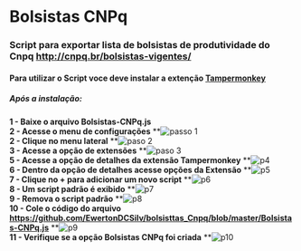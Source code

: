 # Bolsistas CNPq

### Script para exportar lista de bolsistas de produtividade do Cnpq http://cnpq.br/bolsistas-vigentes/

#### Para utilizar o Script voce deve instalar a extenção <a href="https://tampermonkey.net/" >Tampermonkey</a>

##### Após a instalação:

**1 - Baixe o arquivo Bolsistas-CNPq.js**
<br>
**2 - Acesse o menu de configurações**
**![passo 1](https://user-images.githubusercontent.com/28262885/42379211-680e8e4e-8100-11e8-8ce7-f1f35bcb56f7.png)
<br>
**2 - Clique no menu lateral** 
**![paso 2](https://user-images.githubusercontent.com/28262885/42379212-683290a0-8100-11e8-8654-0dffe1120b3c.png)
<br>
**3 - Acesse a opção de extensões** 
**![paso 3](https://user-images.githubusercontent.com/28262885/42379213-6856ed38-8100-11e8-98d8-fcc019f27ed1.png)
<br>
**5 - Acesse a opção de detalhes da extensão Tampermonkey**
**![p4](https://user-images.githubusercontent.com/28262885/42379214-687db6ac-8100-11e8-8053-a2da3ed9f5c9.png)
<br>
**6 - Dentro da opção de detalhes acesse opções da Extensão**
**![p5](https://user-images.githubusercontent.com/28262885/42379215-689d95d0-8100-11e8-8288-a04e7cd34d2b.png)
<br>
**7 - Clique no + para adicionar um novo script**
**![p6](https://user-images.githubusercontent.com/28262885/42379216-68bff5bc-8100-11e8-8c9d-5ef6af9502b0.png)
<br>
**8 - Um script padrão é exibido**
**![p7](https://user-images.githubusercontent.com/28262885/42379217-68e47c8e-8100-11e8-94b4-90ec317dbb02.png)
<br>
**9 - Remova o script padrão**
**![p8](https://user-images.githubusercontent.com/28262885/42379219-69067000-8100-11e8-886b-03bd50fa1518.png)
<br>
**10 - Cole o código do arquivo https://github.com/EwertonDCSilv/bolsisttas_Cnpq/blob/master/Bolsistas-CNPq.js**
**![p9](https://user-images.githubusercontent.com/28262885/42379220-6924f930-8100-11e8-82ca-b2b101c09fda.png)
<br>
**11 - Verifique se a opção Bolsistas CNPq foi criada**
**![p10](https://user-images.githubusercontent.com/28262885/42379221-6942be34-8100-11e8-9772-182d97362d26.png)
<br>
